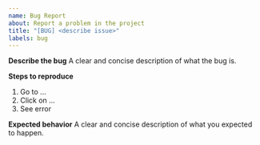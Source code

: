 ```yaml
---
name: Bug Report
about: Report a problem in the project
title: "[BUG] <describe issue>"
labels: bug
---
```


**Describe the bug**
A clear and concise description of what the bug is.

**Steps to reproduce**
1. Go to ...
2. Click on ...
3. See error

**Expected behavior**
A clear and concise description of what you expected to happen.
